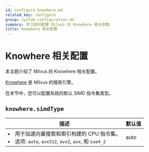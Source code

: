 ```yaml
---
id: configure_knowhere.md
related_key: configure
group: system_configuration.md
summary: 学习如何配置 Milvus 的 Knowhere 相关参数。
title: Knowhere 相关配置
---
```


# Knowhere 相关配置

本主题介绍了 Milvus 的 Knowhere 相关配置。

[Knowhere](https://github.com/milvus-io/milvus/blob/master/docs/design_docs/knowhere_design.md) 是 Milvus 的搜索引擎。

在本节中，您可以配置系统的默认 SIMD 指令集类型。

## `knowhere.simdType`

<table id="knowhere.simdType">
  <thead>
    <tr>
      <th class="width80">描述</th>
      <th class="width20">默认值</th> 
    </tr>
  </thead>
  <tbody>
    <tr>
      <td>
        <li>用于加速向量搜索和索引构建的 CPU 指令集。</li>
        <li>选项: <code>auto</code>, <code>avx512</code>, <code>avx2</code>, <code>avx</code>, 和 <code>sse4_2</code></li>
      </td>
      <td>auto</td>
    </tr>
  </tbody>
</table>
